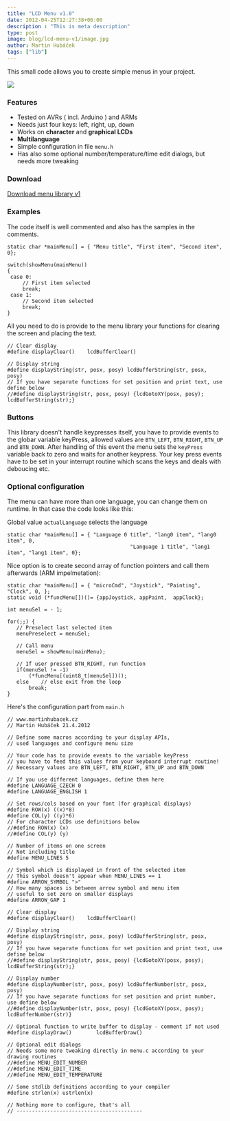 ```yaml
---
title: "LCD Menu v1.0"
date: 2012-04-25T12:27:38+06:00
description : "This is meta description"
type: post
image: blog/lcd-menu-v1/image.jpg
author: Martin Hubáček
tags: ["lib"]
---
```



This small code allows you to create simple menus in your project.

<!--more-->

![](DSC_0070.JPG)

### Features

* Tested on AVRs ( incl. Arduino ) and ARMs
* Needs just four keys: left, right, up, down
* Works on **character** and **graphical LCDs**
* **Multilanguage**
* Simple configuration in file `menu.h`
* Has also some optional number/temperature/time edit dialogs, but needs more tweaking

### Download

[Download menu library v1](MenuV1.zip)

### Examples
The code itself is well commented and also has the samples in the comments.

```
static char *mainMenu[] = { "Menu title", "First item", "Second item", 0};

switch(showMenu(mainMenu))
{
 case 0:
     // First item selected
     break;
 case 1:
     // Second item selected
     break;
}
```

All you need to do is provide to the menu library your functions for clearing the screen and placing the text.


```
// Clear display
#define displayClear()    lcdBufferClear()

// Display string
#define displayString(str, posx, posy) lcdBufferString(str, posx, posy)
// If you have separate functions for set position and print text, use define below
//#define displayString(str, posx, posy) {lcdGotoXY(posx, posy); lcdBufferString(str);}
```
### Buttons 

This library doesn't handle keypresses itself, you have to provide events to the globar variable keyPress, allowed values are `BTN_LEFT`, `BTN_RIGHT`, `BTN_UP` and `BTN_DOWN`. After handling of this event the menu sets the `keyPress` variable back to zero and waits for another keypress. Your key press events have to be set in your interrupt routine which scans the keys and deals with deboucing etc.

### Optional configuration

The menu can have more than one language, you can change them on runtime. In that case the code looks like this:

Global value `actualLanguage` selects the language

```
static char *mainMenu[] = { "Language 0 title", "lang0 item", "lang0 item", 0,
                                        "Language 1 title", "lang1 item", "lang1 item", 0};
```

Nice option is to create second array of function pointers and call them afterwards (ARM impelmetation):

```
static char *mainMenu[] = { "microCmd", "Joystick", "Painting", "Clock", 0, };
static void (*funcMenu[])()= {appJoystick, appPaint,  appClock};

int menuSel = - 1;

for(;;) {
   // Preselect last selected item
   menuPreselect = menuSel;

   // Call menu
   menuSel = showMenu(mainMenu);

   // If user pressed BTN_RIGHT, run function
   if(menuSel != -1)
       (*funcMenu[(uint8_t)menuSel])();
   else    // else exit from the loop
       break;
}
```

Here's the configuration part from `main.h`

```
// www.martinhubacek.cz
// Martin Hubáček 21.4.2012

// Define some macros according to your display APIs,
// used languages and configure menu size

// Your code has to provide events to the variable keyPress
// you have to feed this values from your keyboard interrupt routine!
// Necessary values are BTN_LEFT, BTN_RIGHT, BTN_UP and BTN_DOWN

// If you use different languages, define them here
#define LANGUAGE_CZECH 0
#define LANGUAGE_ENGLISH 1

// Set rows/cols based on your font (for graphical displays)
#define ROW(x) ((x)*8)
#define COL(y) ((y)*6)
// For character LCDs use definitions below
//#define ROW(x) (x)
//#define COL(y) (y)

// Number of items on one screen
// Not including title
#define MENU_LINES 5

// Symbol which is displayed in front of the selected item
// This symbol doesn't appear when MENU_LINES == 1
#define ARROW_SYMBOL ">"
// How many spaces is between arrow symbol and menu item
// useful to set zero on smaller displays
#define ARROW_GAP 1

// Clear display
#define displayClear()    lcdBufferClear()

// Display string
#define displayString(str, posx, posy) lcdBufferString(str, posx, posy)
// If you have separate functions for set position and print text, use define below
//#define displayString(str, posx, posy) {lcdGotoXY(posx, posy); lcdBufferString(str);}

// Display number
#define displayNumber(str, posx, posy) lcdBufferNumber(str, posx, posy)
// If you have separate functions for set position and print number, use define below
//#define displayNumber(str, posx, posy) {lcdGotoXY(posx, posy); lcdBufferNumber(str)}

// Optional function to write buffer to display - comment if not used
#define displayDraw()        lcdBufferDraw()

// Optional edit dialogs
// Needs some more tweaking directly in menu.c according to your drawing routines
//#define MENU_EDIT_NUMBER
//#define MENU_EDIT_TIME
//#define MENU_EDIT_TEMPERATURE

// Some stdlib definitions according to your compiler
#define strlen(x) ustrlen(x)

// Nothing more to configure, that's all
// -----------------------------------------
```